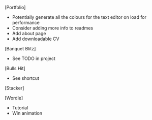 [Portfolio]

- Potentially generate all the colours for the text editor on load for performance
- Consider adding more info to readmes
- Add about page
- Add downloadable CV

[Banquet Blitz]

- See TODO in project

[Bulls Hit]

- See shortcut

[Stacker]

[Wordle]

- Tutorial
- Win animation
